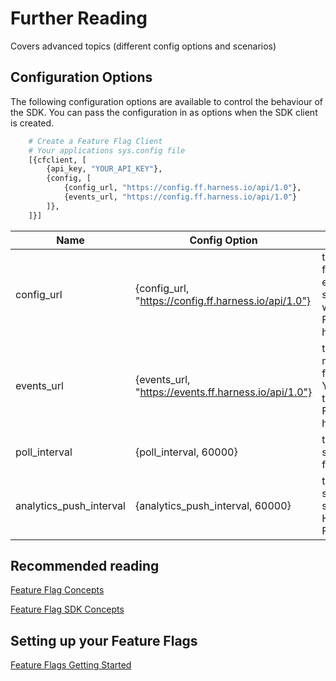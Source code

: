 # Further Reading

Covers advanced topics (different config options and scenarios)

## Configuration Options
The following configuration options are available to control the behaviour of the SDK.
You can pass the configuration in as options when the SDK client is created.
```python
    # Create a Feature Flag Client
    # Your applications sys.config file
    [{cfclient, [
        {api_key, "YOUR_API_KEY"},
        {config, [
            {config_url, "https://config.ff.harness.io/api/1.0"},
            {events_url, "https://config.ff.harness.io/api/1.0"}
        ]},
    ]}]
```

| Name                    | Config Option                                        | Description                                                                                                                                      | default                              |
|-------------------------|------------------------------------------------------|--------------------------------------------------------------------------------------------------------------------------------------------------|--------------------------------------|
| config_url              | {config_url, "https://config.ff.harness.io/api/1.0"} | the URL used to fetch feature flag evaluations. You should change this when using the Feature Flag proxy to http://localhost:7000                | https://config.ff.harness.io/api/1.0 |
| events_url              | {events_url, "https://events.ff.harness.io/api/1.0"} | the URL used to post metrics data to the feature flag service. You should change this when using the Feature Flag proxy to http://localhost:7000 | https://events.ff.harness.io/api/1.0 |
| poll_interval           | {poll_interval, 60000}                               | the interval in seconds that we poll for changes.                                                                                                | 60                                   |
| analytics_push_interval | {analytics_push_interval, 60000}                     | the interval in seconds that we send analytics to the Harness Feature Flags service.                                                             | 60                                   |


## Recommended reading

[Feature Flag Concepts](https://ngdocs.harness.io/article/7n9433hkc0-cf-feature-flag-overview)

[Feature Flag SDK Concepts](https://ngdocs.harness.io/article/rvqprvbq8f-client-side-and-server-side-sdks)

## Setting up your Feature Flags

[Feature Flags Getting Started](https://ngdocs.harness.io/article/0a2u2ppp8s-getting-started-with-feature-flags)
